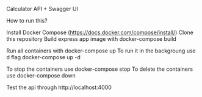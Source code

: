 Calculator API + Swagger UI

How to run this?

Install Docker Compose (https://docs.docker.com/compose/install/)
Clone this repository
Build express app image with docker-compose build

Run all containers with docker-compose up
To run it in the backgroung use d flag docker-compose up -d

To stop the containers use docker-compose stop
To delete the containers use docker-compose down

Test the api through http://localhost:4000

